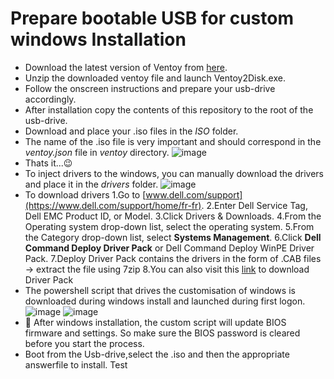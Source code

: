 # Prepare bootable USB for custom windows Installation
  * Download the latest version of Ventoy from [here](https://github.com/ventoy/Ventoy/releases).
  * Unzip the downloaded ventoy file and launch Ventoy2Disk.exe.
  * Follow the onscreen instructions and prepare your usb-drive accordingly.
  * After installation copy the contents of this repository to the root of the usb-drive.
  * Download and place your .iso files in the *ISO* folder.
  * The name of the .iso file is very important and should correspond in the *ventoy.json* file in *ventoy* directory.
![image](https://user-images.githubusercontent.com/1507737/138076286-dd5f0d52-8603-4a28-8053-6601447ea7d8.png)
  * Thats it...:wink: 
  * To inject drivers to the windows, you can manually download the drivers and place it in the *drivers* folder.
 ![image](https://user-images.githubusercontent.com/1507737/139078177-02a1f6dd-95f5-46f6-9f28-8170f50db9f0.png)
  * To download drivers 
      1.Go to [www.dell.com/support](https://www.dell.com/support/home/fr-fr).
      2.Enter Dell Service Tag, Dell EMC Product ID, or Model.
      3.Click Drivers & Downloads.
      4.From the Operating system drop-down list, select the operating system.
      5.From the Category drop-down list, select **Systems Management**.
      6.Click **Dell Command Deploy Driver Pack** or Dell Command Deploy WinPE Driver Pack.
      7.Deploy Driver Pack contains the drivers in the form of .CAB files  -> extract the file using 7zip 
      8.You can also visit this [link](https://www.dell.com/support/kbdoc/en-us/000124139/dell-command-deploy-driver-packs-for-enterprise-client-os-deployment) to download Driver Pack
  * The powershell script that drives the customisation of windows is downloaded during windows install and launched during first logon.
![image](https://user-images.githubusercontent.com/1507737/138085973-55559b56-0248-4335-9516-e731e77567ed.png)
![image](https://user-images.githubusercontent.com/1507737/138086160-f1f29120-ff40-47fd-9789-25e718813627.png)
  * :imp: After windows installation, the custom script will update BIOS firmware and settings. So make sure the BIOS password is cleared before you start the process.
  * Boot from the Usb-drive,select the .iso and then the appropriate answerfile to install.
Test

  
  


